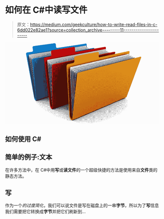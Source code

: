 # 如何在 C#中读写文件

> 原文：<https://medium.com/geekculture/how-to-write-read-files-in-c-6dd022e82ae1?source=collection_archive---------11----------------------->

![](img/ac0e4c2cc4dd4cd469d25cda22622631.png)

## 如何使用 C#

## 简单的例子:文本

在许多方法中，在 C#中用**写**或**读文件**的一个超级快捷的方法是使用来自**文件**类的静态方法。

## 写

作为一个*的过度简化*，我们可以说文件是写在磁盘上的一串**字节**，所以为了**写**信息我们需要把它转换成**字节**并把它们刷新到…